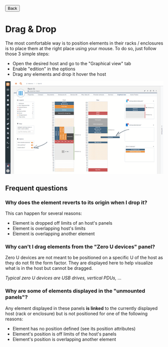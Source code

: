 <button onclick="history.back()">Back</button>

# Drag & Drop

The most comfortable way is to position elements in their racks / enclosures is to place them at the right place using your mouse. To do so, just follow those 3 simple steps:

  * Open the desired host and go to the "Graphical view" tab
  * Enable "edition" in the options
  * Drag any elements and drop it hover the host

![](../img/feat--drag-and-drop.png "Drag and drop overview")

## Frequent questions

### Why does the element reverts to its origin when I drop it?
This can happen for several reasons:

  * Element is dropped off limits of an host's panels
  * Element is overlapping host's limits
  * Element is overlapping another element

### Why can't I drag elements from the "Zero U devices" panel?
Zero U devices are not meant to be positioned on a specific U of the host as they do not fit the form factor. They are displayed here to help visualize what is in the host but cannot be dragged.

_Typical zero U devices are USB drives, vertical PDUs, ..._

### Why are some of elements displayed in the "unmounted panels"?
Any element displayed in these panels **is linked** to the currently displayed host (rack or enclosure) but is not positioned for one of the following reasons:

  * Element has no position defined (see its position attributes)
  * Element's position is off limits of the host's panels
  * Element's position is overlapping another element